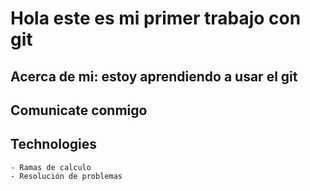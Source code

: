 # Hola este es mi primer trabajo con git

## Acerca de mi: estoy aprendiendo a usar el git

## Comunicate conmigo

## Technologies
    - Ramas de calculo
    - Resolución de problemas